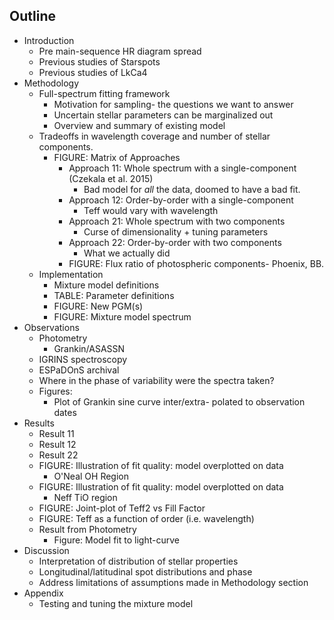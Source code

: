 ## Outline


- Introduction
	- Pre main-sequence HR diagram spread
	- Previous studies of Starspots
	- Previous studies of LkCa4
- Methodology
	- Full-spectrum fitting framework
		- Motivation for sampling- the questions we want to answer
		- Uncertain stellar parameters can be marginalized out
		- Overview and summary of existing model
	- Tradeoffs in wavelength coverage and number of stellar components.
	  - FIGURE: Matrix of Approaches
		- Approach 11: Whole spectrum with a single-component (Czekala et al. 2015)
			- Bad model for *all* the data, doomed to have a bad fit.
		- Approach 12: Order-by-order with a single-component
			- Teff would vary with wavelength
		- Approach 21: Whole spectrum with two components
			- Curse of dimensionality + tuning parameters
		- Approach 22: Order-by-order with two components
			- What we actually did
		- FIGURE: Flux ratio of photospheric components- Phoenix, BB.	 
	- Implementation
		- Mixture model definitions
		- TABLE: Parameter definitions
		- FIGURE: New PGM(s)
		- FIGURE: Mixture model spectrum
- Observations
	- Photometry
		- Grankin/ASASSN
	- IGRINS spectroscopy
	- ESPaDOnS archival
	- Where in the phase of variability were the spectra taken?
	- Figures:
		- Plot of Grankin sine curve inter/extra- polated to observation dates
- Results
	- Result 11
	- Result 12
	- Result 22
	- FIGURE: Illustration of fit quality: model overplotted on data
		- O'Neal OH Region
	- FIGURE: Illustration of fit quality: model overplotted on data
		- Neff TiO region
	- FIGURE: Joint-plot of Teff2 vs Fill Factor
	- FIGURE: Teff as a function of order (i.e. wavelength)
	- Result from Photometry
		- Figure: Model fit to light-curve
- Discussion
	- Interpretation of distribution of stellar properties
	- Longitudinal/latitudinal spot distributions and phase
	- Address limitations of assumptions made in Methodology section
- Appendix
	- Testing and tuning the mixture model
